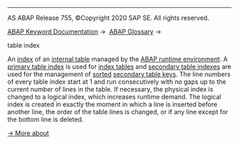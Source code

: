   

* * *

AS ABAP Release 755, ©Copyright 2020 SAP SE. All rights reserved.

[ABAP Keyword Documentation](javascript:call_link\('abenabap.htm'\)) →  [ABAP Glossary](javascript:call_link\('abenabap_glossary.htm'\)) → 

table index

An [index](javascript:call_link\('abenindex_glosry.htm'\) "Glossary Entry") of an [internal table](javascript:call_link\('abeninternal_table_glosry.htm'\) "Glossary Entry") managed by the [ABAP runtime environment](javascript:call_link\('abenabap_runtime_envir_glosry.htm'\) "Glossary Entry"). A [primary table index](javascript:call_link\('abenprimary_table_index_glosry.htm'\) "Glossary Entry") is used for [index tables](javascript:call_link\('abenindex_table_glosry.htm'\) "Glossary Entry") and [secondary table indexes](javascript:call_link\('abensecondary_table_index_glosry.htm'\) "Glossary Entry") are used for the management of [sorted](javascript:call_link\('abensorted_key_glosry.htm'\) "Glossary Entry") [secondary table keys](javascript:call_link\('abensecondary_table_index_glosry.htm'\) "Glossary Entry"). The line numbers of every table index start at 1 and run consecutively with no gaps up to the current number of lines in the table. If necessary, the physical index is changed to a logical index, which increases runtime demand. The logical index is created in exactly the moment in which a line is inserted before another line, the order of the table lines is changed, or if any line except for the bottom line is deleted.

[→ More about](javascript:call_link\('abenitab_key_memory.htm'\))
